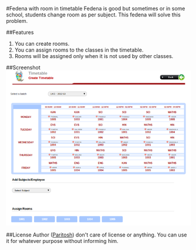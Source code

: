 #Fedena with room in timetable
Fedena is good but sometimes or in some school, students change room as per subject. This fedena will solve this problem.


##Features

1. You can create rooms.
2. You can assign rooms to the classes in the timetable.
3. Rooms will be assigned only when it is not used by other classes.

##Screenshot
![Timetable With Rooms](timetable-with-rooms.png "http://localhost:3000/timetables/2/timetable_entries/new")


##License
Author ([Paritosh](http://paritosh.passion8.co.in)) don't care of license or anything. You can use it for whatever purpose without informing him.